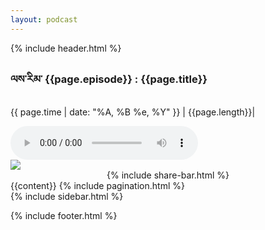 ```yaml
---
layout: podcast
---
```


{% include header.html %}
<script type="">

/*--- ref --https://codesource.io/getting-started-with-the-media-session-api/ */
  if ('mediaSession' in navigator) {
    navigator.mediaSession.metadata = new MediaMetadata({
      title: '{{page.title}}',
      episode: '{{page.episode}}',
      artwork: [
        { src: '{{site.baseurl}}/assets/images/{{page.cover}}', sizes: '96x96',   type: 'image/png' },
        { src: '{{site.baseurl}}/assets/images/{{page.cover}}', sizes: '128x128', type: 'image/png' },
        { src: '{{site.baseurl}}/assets/images/{{page.cover}}', sizes: '192x192', type: 'image/png' },
        { src: '{{site.baseurl}}/assets/images/{{page.cover}}', sizes: '256x256', type: 'image/png' },
        { src: '{{site.baseurl}}/assets/images/{{page.cover}}', sizes: '384x384', type: 'image/png' },
        { src: '{{site.baseurl}}/assets/images/{{page.cover}}', sizes: '512x512', type: 'image/png' },
      ]
    }); 
}
 navigator.mediaSession.setActionHandler("play", function() { 
        audio.play();
     });
navigator.mediaSession.setActionHandler("pause", function() { 
        audio.pause();
      });

/*player.addEventListener('click', function(e) {

alert("player clicked")

});
*/

</script>
<div class="container">
	<div class="section-title">
	</div>
	<section class="half-width">
		<article>
			<div class="playbox">
				<div class="playbox-container">
					<h1>
						<span>ལས་རིམ་  {{page.episode}} :</span> {{page.title}} &nbsp;&nbsp; 
					</h1>
					<p>
						<i class="fa fa-calendar"></i> {{ page.time | date: "%A, %B %e, %Y" }} |
						<i class="fa fa-clock"></i>  {{page.length}}| 
						<a class="playbox-dl" style="color:white" href="{{page.file}}" download> 
							<i class="fas fa-cloud-download-alt"></i>
						</a>
					</p>
					<audio id="player" controls>
				  		<source src="{{page.file}}" type="audio/mp3" />
				  		Your browser does not support the audio element.
					</audio>
				</div>
				<div class="social">
					<img class="img-md" src="{{site.baseurl}}/assets/images/{{page.cover}}">
					<center>{% include share-bar.html %}</center>
				</div>
			</div>
			{{content}}
			{% include pagination.html %}
		</article>
		<!-- {% include sidebar.html %} -->
{% include sidebar.html %}
	</section>
</div>

{% include footer.html %}
